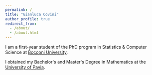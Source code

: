 ```yaml
---
permalink: /
title: "Gianluca Covini"
author_profile: true
redirect_from: 
  - /about/
  - /about.html
---
```


I am a first-year student of the PhD program in Statistics & Computer Science at <a href="https://www.unibocconi.it/en/programs/phd/phd-statistics-and-computer-science">Bocconi University</a>.

I obtained my Bachelor's and Master's Degree in Mathematics at the <a href="https://matematica.unipv.it/en/homepage/">University of Pavia</a>.
